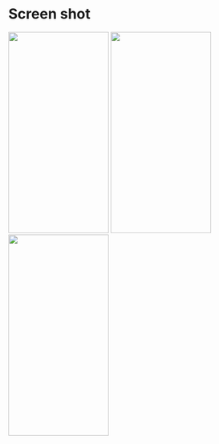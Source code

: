 # Screen shot

<img src = "https://user-images.githubusercontent.com/53982895/140650572-d3475072-854b-4ceb-ac1f-c116ddeea702.png" width = "200" height = "400">  <img src = "https://user-images.githubusercontent.com/53982895/140650583-f60a2fb8-d34b-4ef7-b06d-d216b08ca88b.png" width = "200" height = "400">
<img src = "https://user-images.githubusercontent.com/53982895/140650589-290aa31b-5410-4a1c-bb2c-2e587b56a9fa.png" width = "200" height = "400">  
